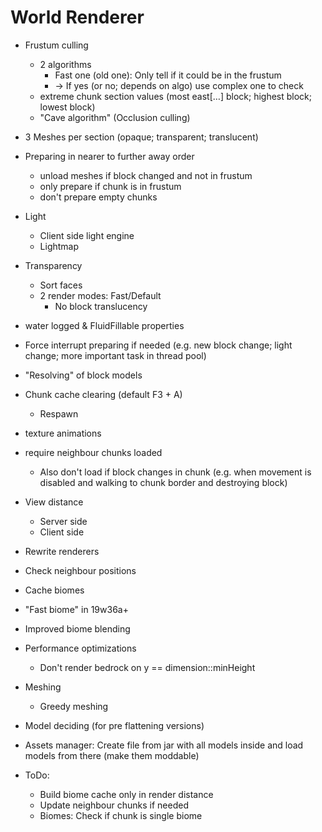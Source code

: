 # World Renderer

- Frustum culling
  - 2 algorithms
    - Fast one (old one): Only tell if it could be in the frustum
    - -> If yes (or no; depends on algo) use complex one to check
  - extreme chunk section values (most east[…] block; highest block; lowest block)
  - "Cave algorithm" (Occlusion culling)
- 3 Meshes per section (opaque; transparent; translucent)
- Preparing in nearer to further away order
  - unload meshes if block changed and not in frustum
  - only prepare if chunk is in frustum
  - don't prepare empty chunks
- Light
  - Client side light engine
  - Lightmap
- Transparency
  - Sort faces
  - 2 render modes: Fast/Default
    - No block translucency
- water logged & FluidFillable properties
- Force interrupt preparing if needed (e.g. new block change; light change; more important task in thread pool)
- "Resolving" of block models
- Chunk cache clearing (default F3 + A)
  - Respawn
- texture animations
- require neighbour chunks loaded
  - Also don't load if block changes in chunk (e.g. when movement is disabled and walking to chunk border and destroying block)
- View distance
  - Server side
  - Client side
- Rewrite renderers
- Check neighbour positions
- Cache biomes
- "Fast biome" in 19w36a+
- Improved biome blending
- Performance optimizations
  - Don't render bedrock on y == dimension::minHeight
- Meshing
  - Greedy meshing
- Model deciding (for pre flattening versions)
- Assets manager: Create file from jar with all models inside and load models from there (make them moddable)


- ToDo:
  - Build biome cache only in render distance
  - Update neighbour chunks if needed
  - Biomes: Check if chunk is single biome
